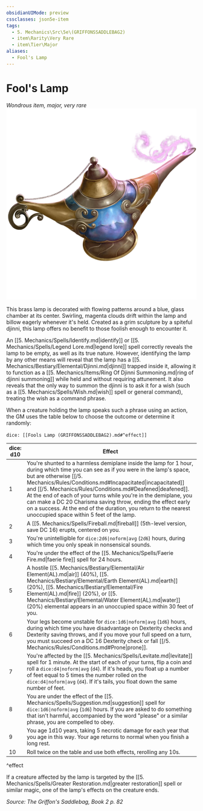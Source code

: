 ```yaml
---
obsidianUIMode: preview
cssclasses: json5e-item
tags:
  - 5. Mechanics\Src\5e\(GRIFFONSSADDLEBAG2)
  - item\Rarity\Very Rare
  - item\Tier\Major
aliases:
  - Fool's Lamp
---
```

# Fool's Lamp
*Wondrous item, major, very rare*  
![](https://raw.githubusercontent.com/TheGiddyLimit/homebrew-img/main/img/GriffonsSaddlebag2/Items/Fools-Lamp.webp#right)  


This brass lamp is decorated with flowing patterns around a blue, glass chamber at its center. Swirling, magenta clouds drift within the lamp and billow eagerly whenever it's held. Created as a grim sculpture by a spiteful djinni, this lamp offers no benefit to those foolish enough to encounter it.

An [[5. Mechanics/Spells/Identify.md\|identify]] or [[5. Mechanics/Spells/Legend Lore.md\|legend lore]] spell correctly reveals the lamp to be empty, as well as its true nature. However, identifying the lamp by any other means will reveal that the lamp has a [[5. Mechanics/Bestiary/Elemental/Djinni.md\|djinni]] trapped inside it, allowing it to function as a [[5. Mechanics/Items/Ring Of Djinni Summoning.md\|ring of djinni summoning]] while held and without requiring attunement. It also reveals that the only way to summon the djinni is to ask it for a wish (such as a [[5. Mechanics/Spells/Wish.md\|wish]] spell or general command), treating the wish as a command phrase.

When a creature holding the lamp speaks such a phrase using an action, the GM uses the table below to choose the outcome or determine it randomly:

`dice: [[Fools Lamp (GRIFFONSSADDLEBAG2).md#^effect]]`

| dice: d10 | Effect |
|-----------|--------|
| 1 | You're shunted to a harmless demiplane inside the lamp for 1 hour, during which time you can see as if you were in the lamp's space, but are otherwise [[/5. Mechanics/Rules/Conditions.md#Incapacitated\|incapacitated]] and [[/5. Mechanics/Rules/Conditions.md#Deafened\|deafened]]. At the end of each of your turns while you're in the demiplane, you can make a DC 20 Charisma saving throw, ending the effect early on a success. At the end of the duration, you return to the nearest unoccupied space within 5 feet of the lamp. |
| 2 | A [[5. Mechanics/Spells/Fireball.md\|fireball]] (5th-level version, save DC 16) erupts, centered on you. |
| 3 | You're unintelligible for `dice:2d6\|noform\|avg` (`2d6`) hours, during which time you only speak in nonsensical sounds. |
| 4 | You're under the effect of the [[5. Mechanics/Spells/Faerie Fire.md\|faerie fire]] spell for 24 hours. |
| 5 | A hostile [[5. Mechanics/Bestiary/Elemental/Air Element(AL).md\|air]] (40%), [[5. Mechanics/Bestiary/Elemental/Earth Element(AL).md\|earth]] (20%), [[5. Mechanics/Bestiary/Elemental/Fire Element(AL).md\|fire]] (20%), or [[5. Mechanics/Bestiary/Elemental/Water Element(AL).md\|water]] (20%) elemental appears in an unoccupied space within 30 feet of you. |
| 6 | Your legs become unstable for `dice:1d6\|noform\|avg` (`1d6`) hours, during which time you have disadvantage on Dexterity checks and Dexterity saving throws, and if you move your full speed on a turn, you must succeed on a DC 16 Dexterity check or fall [[/5. Mechanics/Rules/Conditions.md#Prone\|prone]]. |
| 7 | You're affected by the [[5. Mechanics/Spells/Levitate.md\|levitate]] spell for 1 minute. At the start of each of your turns, flip a coin and roll a `dice:d4\|noform\|avg` (`d4`). If it's heads, you float up a number of feet equal to 5 times the number rolled on the `dice:d4\|noform\|avg` (`d4`). If it's tails, you float down the same number of feet. |
| 8 | You are under the effect of the [[5. Mechanics/Spells/Suggestion.md\|suggestion]] spell for `dice:1d6\|noform\|avg` (`1d6`) hours. If you are asked to do something that isn't harmful, accompanied by the word "please" or a similar phrase, you are compelled to obey. |
| 9 | You age 1d10 years, taking 5 necrotic damage for each year that you age in this way. Your age returns to normal when you finish a long rest. |
| 10 | Roll twice on the table and use both effects, rerolling any 10s. |
^effect

If a creature affected by the lamp is targeted by the [[5. Mechanics/Spells/Greater Restoration.md\|greater restoration]] spell or similar magic, one of the lamp's effects on the creature ends.

*Source: The Griffon's Saddlebag, Book 2 p. 82*
